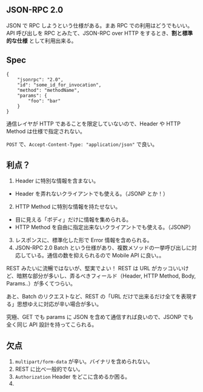 JSON-RPC 2.0
---

JSON で RPC しようという仕様がある。まあ RPC での利用はどうでもいい。
API 呼び出しを RPC とみたて、JSON-RPC over HTTP をするとき、**割と標準的な仕様** として利用出来る。

Spec
---

```
{
    "jsonrpc": "2.0",
    "id": "some_id_for_invocation",
    "method": "methodName",
    "params": {
        "foo": "bar"
    }
}
```

通信レイヤが HTTP であることを限定していないので、Header や HTTP Method は仕様で指定されない。

`POST` で、`Accept-Content-Type: "application/json"` で良い。

利点？
---

1. Header に特別な情報を含まない。
  - Header を弄れないクライアントでも使える。（JSONP とか！）
2. HTTP Method に特別な情報を持たせない。
  - 目に見える「ボディ」だけに情報を集められる。
  - HTTP Method を自由に指定出来ないクライアントでも使える。（JSONP）
3. レスポンスに、標準化した形で Error 情報を含められる。
4. JSON-RPC 2.0 Batch という仕様があり、複数メソッドの一挙呼び出しに対応している。通信の数を抑えられるので Mobile API に良い。。

REST みたいに流暢ではないが、堅実でよい！
REST は URL がカッコいいけど、暗黙な部分が多いし、弄るべきフィールド（Header, HTTP Method, Body, Params..）が多くてつらい。

あと、Batch のリクエストなど、REST の「URL だけで出来るだけ全てを表現する」思想ゆえに対応が辛い場合が多い。

究極、GET でも params に JSON を含めて通信すれば良いので、JSONP でも全く同じ API 設計を持ってこられる。

欠点
---

1. `multipart/form-data` が辛い。バイナリを含められない。
2. REST に比べ一般的でない。
3. `Authorization` Header をどこに含めるか困る。
4. 
